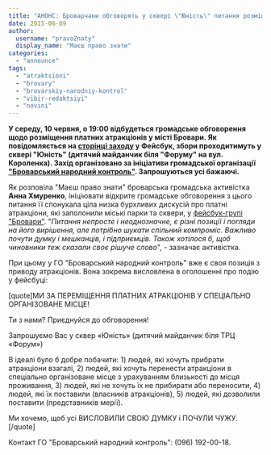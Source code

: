 ```yaml
---
title: "АНОНС: Броварчани обговорять у сквері \"Юність\" питання розміщення платних атракціонів"
date: 2015-06-09
author: 
  username: "pravoZnaty"
  display_name: "Маєш право знати"
categories: 
  - "announce"
tags: 
  - "atraktsioni"
  - "brovary"
  - "brovarskiy-narodniy-kontrol"
  - "vibir-redaktsiyi"
  - "novini"
---
```


**У середу, 10 червня, о 19:00 відбудеться громадське обговорення щодо розміщення платних атракціонів у місті Бровари. Як повідомляється на [сторінці заходу](https://www.facebook.com/events/1631510230397042/) у Фейсбук, збори проходитимуть у сквері "Юність" (дитячий майданчик біля "Форуму" на вул. Короленка). Захід організовано за ініціативи громадської організації ["Броварський народний контроль"](http://nk.mybrovary.com/). Запрошуються усі бажаючі.**

Як розповіла "Маєш право знати" броварська громадська активістка **Анна Хмуренко**, ініціювати відкрите громадське обговорення з цього питання її спонукала ціла низка бурхливих дискусій про платні атракціони, які заполонили міські парки та сквери, у [фейсбук-групі "Бровари"](https://www.facebook.com/groups/brovary/permalink/1036961993000433/). "_Питання непросте і неоднозначне, є різні позиції і погляди на його вирішення, але потрібно шукати спільний компроміс. Важливо почути думку і мешканців, і підприємців. Також хотілося б, щоб чиновники теж сказали своє рішуче слово_", - зазначає активістка.

При цьому у ГО "Броварський народний контроль" вже є своя позиція з приводу атракціонів. Вона зокрема висловлена в оголошенні про подію у фейсбуці:

\[quote\]МИ ЗА ПЕРЕМІЩЕННЯ ПЛАТНИХ АТРАКЦІОНІВ У СПЕЦІАЛЬНО ОРГАНІЗОВАНЕ МІСЦЕ!

Ти з нами? Приєднуйся до обговорення!

Запрошуємо Вас у сквер «Юність» (дитячий майданчик біля ТРЦ «Форум»)

В ідеалі було б добре побачити: 1) людей, які хочуть прибрати атракціони взагалі, 2) людей, які хочуть перенести атракціони в спеціально організоване місце з урахуванням близькості до місця проживання, 3) людей, які не хочуть їх не прибирати або переносити, 4) людей, які їх поставили (власників атракціонів), 5) людей, які дозволили поставити (представників мерії).

Ми хочемо, щоб усі ВИСЛОВИЛИ СВОЮ ДУМКУ і ПОЧУЛИ ЧУЖУ.\[/quote\]

Контакт ГО "Броварський народний контроль": (096) 192-00-18.
